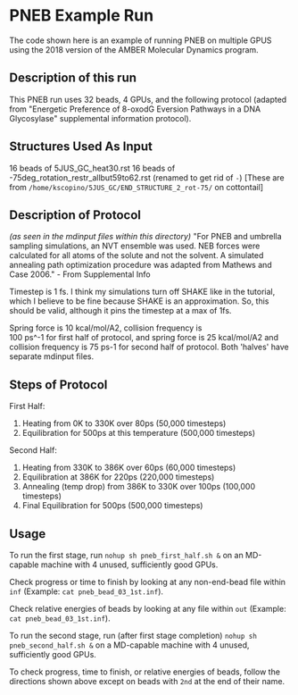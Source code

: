 # PNEB Example Run

The code shown here is an example of running PNEB on multiple GPUS
using the 2018 version of the AMBER Molecular Dynamics program. 

## Description of this run

This PNEB run uses 32 beads, 4 GPUs, and the following protocol
(adapted from "Energetic Preference of 8-oxodG Eversion Pathways in a DNA
Glycosylase" supplemental information protocol).

## Structures Used As Input

16 beads of 5JUS_GC_heat30.rst
16 beads of -75deg_rotation_restr_allbut59to62.rst (renamed to get rid of `-`)
[These are from `/home/kscopino/5JUS_GC/END_STRUCTURE_2_rot-75/` on cottontail]

## Description of Protocol
*(as seen in the mdinput files within this directory)*
"For PNEB and umbrella sampling simulations, an NVT ensemble was used. NEB forces were
calculated for all atoms of the solute and not the solvent. A simulated annealing path optimization
procedure was adapted from Mathews and Case 2006." - From Supplemental Info

Timestep is 1 fs. I think my simulations turn off SHAKE like in the tutorial,
which I believe to be fine because SHAKE is an approximation. So, this should be
valid, although it pins the timestep at a max of 1fs.

Spring force is 10 kcal/mol/A2, collision frequency is  
100 ps^-1 for first half of protocol, and spring force is 25 kcal/mol/A2
and collision frequency is 75 ps-1 for second half of protocol. Both 'halves'
have separate mdinput files.

## Steps of Protocol

First Half:
1) Heating from 0K to 330K over 80ps (50,000 timesteps)
2) Equilibration for 500ps at this temperature (500,000 timesteps)

Second Half:
1) Heating from 330K to 386K over 60ps (60,000 timesteps)
2) Equilibration at 386K for 220ps (220,000 timesteps)
3) Annealing (temp drop) from 386K to 330K over 100ps (100,000 timesteps)
4) Final Equilibration for 500ps (500,000 timesteps)

## Usage

To run the first stage, run `nohup sh pneb_first_half.sh &` on an 
MD-capable machine with 4 unused, sufficiently good GPUs. 

Check progress  or time to finish  by looking at any non-end-bead 
file within `inf` (Example: `cat pneb_bead_03_1st.inf`). 

Check relative energies of beads by looking at any file within `out` 
(Example: `cat pneb_bead_03_1st.inf`).

To run the second stage, run (after first stage completion)
`nohup sh pneb_second_half.sh &` on a MD-capable machine with 4
unused, sufficiently good GPUs.

To check progress, time to finish, or relative energies of beads,
follow the directions shown above except on beads with `2nd` at
the end of their name.
